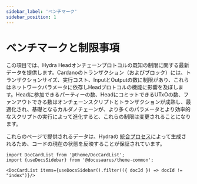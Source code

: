 ```yaml
---
sidebar_label: 'ベンチマーク'
sidebar_position: 1
---
```


# ベンチマークと制限事項

この項目では、Hydra Headオンチェーンプロトコルの既知の制限に関する最新データを提供します。Cardanoのトランザクション（およびブロック）には、トランザクションサイズ、実行コスト、InputとOutputの数に制限があり、これらはネットワークパラメータに依存しHeadプロトコルの機能に影響を及ぼします。Headに参加できるパーティーの数、HeadにコミットできるUTxOの数、ファンアウトできる数はオンチェーンスクリプトとトランザクションが成熟し、最適化され、基礎となるカルダノチェーンが、より多くのパラメータとより効率的なスクリプトの実行によって進化すると、これらの制限は変更されることになります。

これらのページで提供されるデータは、Hydraの [統合プロセス](https://github.com/input-output-hk/hydra/actions/workflows/ci.yaml)によって生成されるため、コードの現在の状態を反映することが保証されています。

```mdx-code-block
import DocCardList from '@theme/DocCardList';
import {useDocsSidebar} from '@docusaurus/theme-common';

<DocCardList items={useDocsSidebar().filter(({ docId }) => docId != "index")}/>
```

